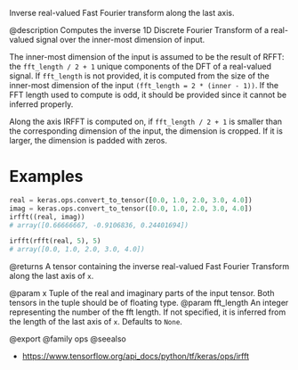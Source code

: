 Inverse real-valued Fast Fourier transform along the last axis.

@description
Computes the inverse 1D Discrete Fourier Transform of a real-valued signal
over the inner-most dimension of input.

The inner-most dimension of the input is assumed to be the result of RFFT:
the `fft_length / 2 + 1` unique components of the DFT of a real-valued
signal. If `fft_length` is not provided, it is computed from the size of the
inner-most dimension of the input `(fft_length = 2 * (inner - 1))`. If the
FFT length used to compute is odd, it should be provided since it cannot
be inferred properly.

Along the axis IRFFT is computed on, if `fft_length / 2 + 1` is smaller than
the corresponding dimension of the input, the dimension is cropped. If it is
larger, the dimension is padded with zeros.

# Examples
```python
real = keras.ops.convert_to_tensor([0.0, 1.0, 2.0, 3.0, 4.0])
imag = keras.ops.convert_to_tensor([0.0, 1.0, 2.0, 3.0, 4.0])
irfft((real, imag))
# array([0.66666667, -0.9106836, 0.24401694])
```

```python
irfft(rfft(real, 5), 5)
# array([0.0, 1.0, 2.0, 3.0, 4.0])
```

@returns
A tensor containing the inverse real-valued Fast Fourier Transform
along the last axis of `x`.

@param x Tuple of the real and imaginary parts of the input tensor. Both
    tensors in the tuple should be of floating type.
@param fft_length An integer representing the number of the fft length. If not
    specified, it is inferred from the length of the last axis of `x`.
    Defaults to `None`.

@export
@family ops
@seealso
+ <https://www.tensorflow.org/api_docs/python/tf/keras/ops/irfft>
